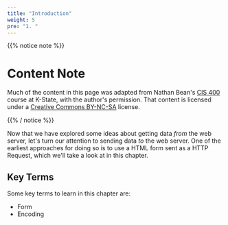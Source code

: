 ```yaml
---
title: "Introduction"
weight: 5
pre: "1. "
---
```

{{% notice note %}}

# Content Note

Much of the content in this page was adapted from Nathan Bean's [CIS 400](https://textbooks.cs.ksu.edu/cis400/3-web-development/03-web-data/01-introduction/) course at K-State, with the author's permission. That content is licensed under a [Creative Commons BY-NC-SA](https://creativecommons.org/licenses/by-nc-sa/4.0/) license.

{{% / notice %}}

Now that we have explored some ideas about getting data _from_ the web server, let's turn our attention to sending data _to_ the web server.  One of the earliest approaches for doing so is to use a HTML form sent as a HTTP Request, which we'll take a look at in this chapter.

## Key Terms

Some key terms to learn in this chapter are:
* Form
* Encoding
